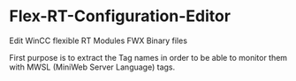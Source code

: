 # Flex-RT-Configuration-Editor
Edit WinCC flexible RT Modules FWX Binary files

First purpose is to extract the Tag names in order to be able to monitor them with MWSL (MiniWeb Server Language) tags.
